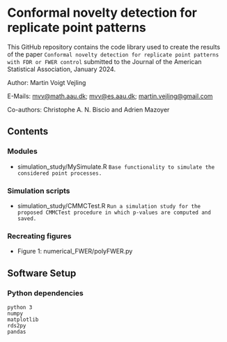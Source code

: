 # Conformal novelty detection for replicate point patterns
This GitHub repository contains the code library used to create the results of the paper `Conformal novelty detection for replicate point patterns with FDR or FWER control` submitted to the Journal of the American Statistical Association, January 2024.

Author: Martin Voigt Vejling

E-Mails: mvv@math.aau.dk;
         mvv@es.aau.dk;
         martin.vejling@gmail.com

Co-authors: Christophe A. N. Biscio and Adrien Mazoyer

## Contents
### Modules
- simulation_study/MySimulate.R `Base functionality to simulate the considered point processes.`

### Simulation scripts
- simulation_study/CMMCTest.R `Run a simulation study for the proposed CMMCTest procedure in which p-values are computed and saved.`

### Recreating figures
- Figure 1: numerical_FWER/polyFWER.py

## Software Setup

### Python dependencies
```
python 3
numpy
matplotlib
rds2py
pandas
```
